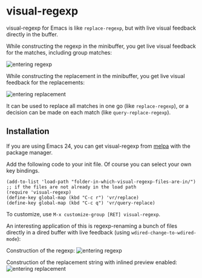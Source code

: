 # visual-regexp

visual-regexp for Emacs is like `replace-regexp`, but with live  visual feedback directly in the buffer.

While constructing the regexp in the minibuffer, you get live visual feedback for the matches, including group matches:

![entering regexp](https://github.com/benma/visual-regexp.el/raw/master/screenshots/visual-regexp0A.png)

While constructing the replacement in the minibuffer, you get live visual feedback for the replacements:

![entering replacement](https://github.com/benma/visual-regexp.el/raw/master/screenshots/visual-regexp0B.png)

It can be used to replace all matches in one go (like `replace-regexp`), or a decision can be made on each match (like `query-replace-regexp`). 

## Installation

If you are using Emacs 24, you can get visual-regexp from [melpa](http://melpa.milkbox.net/) with the package manager.

Add the following code to your init file. Of course you can select your own key bindings.

```Lisp
(add-to-list 'load-path "folder-in-which-visual-regexp-files-are-in/") ;; if the files are not already in the load path
(require 'visual-regexp)
(define-key global-map (kbd "C-c r") 'vr/replace)
(define-key global-map (kbd "C-c q") 'vr/query-replace)
```
To customize, use `M-x customize-group [RET] visual-regexp`. 

An interesting application of this is regexp-renaming a bunch of files directly in a dired buffer with live feedback (using `wdired-change-to-wdired-mode`):

Construction of the regexp:
![entering regexp](https://github.com/benma/visual-regexp.el/raw/master/screenshots/visual-regexp1A.png)

Construction of the replacement string with inlined preview enabled:
![entering replacement](https://github.com/benma/visual-regexp.el/raw/master/screenshots/visual-regexp1B.png)
